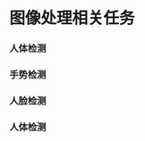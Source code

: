 <!--
 * @Author: kavinbj
 * @Date: 2022-09-18 16:37:18
 * @LastEditTime: 2022-09-18 16:53:09
 * @FilePath: README.md
 * @Description: 
 * 
 * Copyright (c) 2022 by kavinbj, All Rights Reserved. 
-->
# 图像处理相关任务

### 人体检测

### 手势检测

### 人脸检测

### 人体检测


